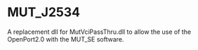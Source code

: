 # MUT_J2534

A replacement dll for MutVciPassThru.dll to allow the use of the OpenPort2.0 with the MUT_SE software.
